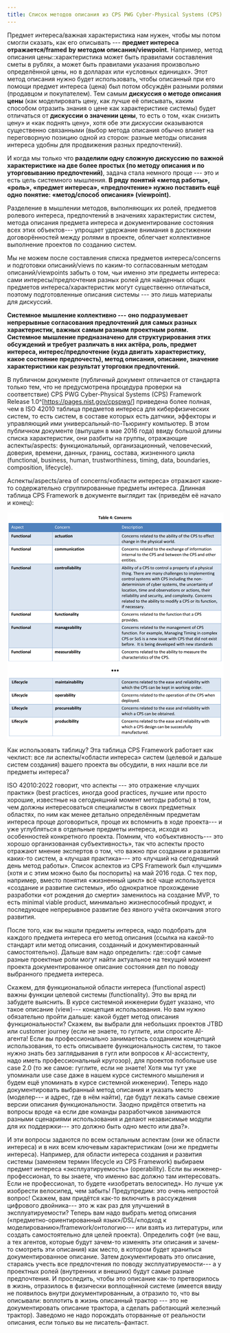 ```yaml
---
title: Список методов описания из CPS PWG Cyber-Physical Systems (CPS) Framework
---
```


Предмет интереса/важная характеристика нам нужен, чтобы мы потом смогли
сказать, как его описывать --- **предмет интереса**
**отражается/framed** **by** **методом описания/viewpoint.** Например,
метод описания цены::характеристика может быть правилами составления
сметы в рублях, а может быть правилами указания произвольно определённой
цены, но в долларах или «условных единицах». Этот метод описания нужно
будет использовать, чтобы описанный при его помощи предмет интереса
(цена) был потом обсуждён разными ролями (продавцом и покупателем). Тем
самым **дискуссия о методе описания цены** (как моделировать цену, как
лучше её описывать, каким способом отразить знания о цене как
характеристике системы) будет отличаться от **дискуссии о значении
цены**, то есть о том, «как снизить цену» и «как поднять цену», хотя обе
эти дискуссии оказываются существенно связанными (выбор метода описания
обычно влияет на переговорную позицию одной из сторон: разные методы
описания интереса удобны для продвижения разных предпочтений).

И когда мы только что **разделили одну сложную дискуссию по** **важной
характеристике** **на две более простых (по методу описания и по
уторговыванию предпочтений)**, задача стала немного проще --- это и есть
цель системного мышления. **В ряду** **понятий «метод работы»,**
**«роль», «предмет интереса», «предпочтение» нужно поставить ещё одно
понятие: «метод/способ** **описания» (viewpoint).**

Разделение в мышлении методов, выполняющих их ролей, предметов ролевого
интереса, предпочтений в значениях характеристик систем, метода описания
предмета интереса и документирование состояния всех этих объектов---
упрощает удержание внимания в достижении договорённостей между ролями в
проекте, облегчает коллективное выполнение проектов по созданию систем.

Мы не можем после составления списка предметов интереса/concerns и
подготовки описаний/views по каким-то согласованным методам
описаний/viewpoints забыть о том, чьи именно эти предметы интереса: сами
интересы/предпочтения разных ролей для найденных общих предметов
интереса/характеристик могут существенно отличаться, поэтому
подготовленные описания системы --- это лишь материалы для дискуссий.

**Системное мышление коллективно ---** **оно подразумевает непрерывные
согласования предпочтений** **для самых разных характеристик, важных
самым разным** **проектным** **ролям. Системное мышление предназначено
для структурирования этих обсуждений** **и требует различать в них
актёра, роль, предмет интереса, интерес/предпочтение (куда двигать**
**характеристику, какое состояние предпочесть), метод описания,
описание, значение характеристики как результат уторговки
предпочтений.**

В публичном документе (публичный документ отличается от стандарта только
тем, что не предусмотрена процедура проверки на соответствие) CPS PWG
Cyber-Physical Systems (CPS) Framework Release
1.0^[<https://pages.nist.gov/cpspwg/>]
приведена более полная, чем в ISO 42010 таблица предметов интереса для
киберфизических систем, то есть систем, в составе которых есть датчики,
эффекторы и управляющий ими универсальный-по-Тьюрингу компьютер. В этом
публичном документе (выпущен в мае 2016 года) ввиду большой длины списка
характеристик, они разбиты на группы, отражающие аспекты/aspects:
функциональный, организационный, человеческий, доверия, времени, данных,
границ, состава, жизненного цикла (functional, business, human,
trustworthiness, timing, data, boundaries, composition, lifecycle).

Аспекты/aspects/area of concerns/«области интереса» отражают какие-то
содержательно сгруппированные предметы интереса. Длинная таблица CPS
Framework в документе выглядит так (приведём её начало и конец):


![](03-list-of-description-methods-from-cps-pwg-cyber-physical-systems-cps-framework-26.png)


Как использовать таблицу? Эта таблица CPS Framework работает как
чеклист: все ли аспекты/«области интереса» систем (целевой и дальше
систем создания) вашего проекта вы обсудили, в них нашли все ли предметы
интереса?

ISO 42010:2022 говорит, что аспекты --- это отражение «лучших практик»
(best practices, иногда good practices, лучшие или просто хорошие,
известные на сегодняшний момент методы работы) в том, чем должны
интересоваться специалисты в своих предметных областях, по ним как менее
детально определённым предметам интереса проще договориться, проще их
вспомнить в ходе проекта--- и уже углубляться в отдельные предметы
интереса, исходя из особенностей конкретного проекта. Помним, что
«объективность--- это хорошо организованная субъективность», так что
аспекты просто отражают мнение экспертов о том, что важно при создании и
развитии каких-то систем, а «лучшая практика»--- это «лучший на
сегодняшний день метод работы». Список аспектов из CPS Framework был
«лучшим» (хотя и с этим можно было бы поспорить) на май 2016 года. С тех
пор, например, вместо понятия «жизненный цикл» всё чаще используется
«создание и развитие системы», ибо однократное прохождение разработки
«от рождения до смерти» заменилось на создание MVP, то есть minimal
viable product, минимально жизнеспособный продукт, и последующее
непрерывное развитие без явного учёта окончания этого развития.

После того, как вы нашли предметы интереса, надо подобрать для каждого
предмета интереса его метод описания (ссылка на какой-то стандарт или
метод описания, созданный и документированный самостоятельно). Дальше
вам надо определить: где::софт самые разные проектные роли могут найти
актуальное на текущий момент проекта документированное описание
состояния дел по поводу выбранного предмета интереса.

Скажем, для функциональной области интереса (functional aspect) важны
функции целевой системы (functionality). Это вы вряд ли забудете
выяснить. В курсе системной инженерии будет указано, что такое описание
(view)--- концепция использования. Но вам нужно обязательно пройти
дальше: какой будет метод описания функциональности? Скажем, вы выбрали
для небольших проектов JTBD или customer journey (если не знаете, то
гуглите, или спросите AI-агента! Если вы профессионально занимаетесь
созданием концепций использования, то есть описываете функциональность
систем, то такое нужно знать без заглядывания в гугл или вопросов к
AI-ассистенту, надо иметь профессиональный кругозор), для проектов
побольше use case 2.0 (то же самое: гуглите, если не знаете! Хотя мы тут
уже упоминали use case даже в нашем курсе системного мышления и будем
ещё упоминать в курсе системной инженерии). Теперь надо документировать
выбранный метод описания и указать место (моделер--- и адрес, где в нём
найти), где будут лежать самые свежие версии описания функциональности.
Заодно придётся ответить на вопросы вроде «а если две команды
разработчиков занимаются разными сценариями использования и делают
независимые модули для их поддержки--- это должно быть одно место или
два?».

И эти вопросы задаются по всем остальным аспектам (они же области
интереса) и в них всем ключевым характеристикам (они же предметы
интереса). Например, для области интереса создания и развития системы
(заменяем термин lifecycle из CPS Framework) выбираем предмет интереса
«эксплуатируемость» (operability). Если вы инженер-профессионал, то вы
знаете, что именно вас должно там интересовать. Если не профессионал, то
будете «изобретать велосипед». Но лучше уж изобрести велосипед, чем
забыть! Предупредим: это очень непростой вопрос! Скажем, вам придётся
как-то включить в рассуждения цифрового двойника--- это ж как раз для
улучшений в эксплуатируемости? Теперь вам надо выбрать метод описания
(«предметно-ориентированный язык»/DSL/«подход к
моделированию»/framework/онтологию--- или взять из литературы, или
создать самостоятельно для целей проекта). Определить софт (не ваш, а
тех агентов, которые будут зачем-то изменять эти описания и зачем-то
смотреть эти описания) как место, в котором будет храниться
документированное описание. Затем документировать это описание, стараясь
учесть все предпочтения по поводу эксплуатируемости--- а у проектных
ролей (внутренних и внешних) будут самые разные предпочтения. И
проследить, чтобы это описание как-то претворилось в жизнь, отразилось в
физически воплощённой системе (имеется ввиду не появилось внутри
документированным, а отразило то, что вы описывали: воплотить в жизнь
описанный трактор --- это не документировать описание трактора, а
сделать работающий железный трактор). Заведомо не надо порождать
оторванные от реальности описания, если только вы не писатель-фантаст.
